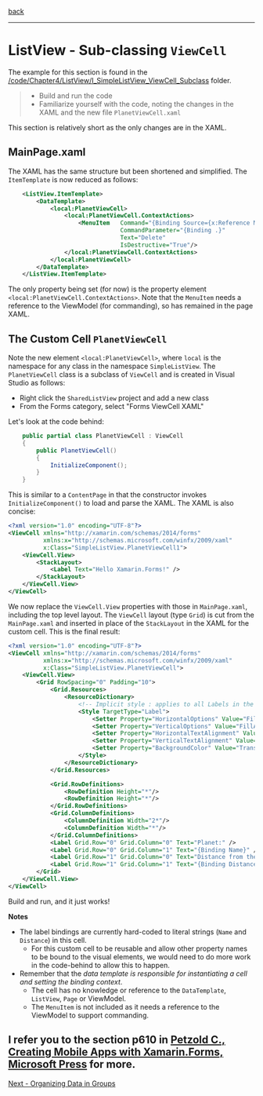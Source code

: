 [back](listview-viewcell.md) 

---

# ListView - Sub-classing `ViewCell`

The example for this section is found in the [/code/Chapter4/ListView/I_SimpleListView_ViewCell_Subclass](/code/Chapter4/ListView/I_SimpleListView_ViewCell_Subclass) folder.

> * Build and run the code
> * Familiarize yourself with the code, noting the changes in the XAML and the new file `PlanetViewCell.xaml`

This section is relatively short as the only changes are in the XAML.

## MainPage.xaml
The XAML has the same structure but been shortened and simplified. The `ItemTemplate` is now reduced as follows:
```XML
    <ListView.ItemTemplate>
        <DataTemplate>
            <local:PlanetViewCell>
                <local:PlanetViewCell.ContextActions>
                    <MenuItem   Command="{Binding Source={x:Reference MainContentPage}, Path=BindingContext.DeleteCommand}"
                                CommandParameter="{Binding .}"
                                Text="Delete"
                                IsDestructive="True"/>
                </local:PlanetViewCell.ContextActions>
            </local:PlanetViewCell>
        </DataTemplate>
    </ListView.ItemTemplate>
``` 

The only property being set (for now) is the property element `<local:PlanetViewCell.ContextActions>`. Note that the `MenuItem` needs a reference to the ViewModel (for commanding), so has remained in the page XAML.

## The Custom Cell `PlanetViewCell`
Note the new element `<local:PlanetViewCell>`, where `local` is the namespace for any class in the namespace `SimpleListView`. The `PlanetViewCell` class is a subclass of `ViewCell` and is created in Visual Studio as follows:

* Right click the `SharedListView` project and add a new class
* From the Forms category, select "Forms ViewCell XAML" 

Let's look at the code behind:

```C#
    public partial class PlanetViewCell : ViewCell
    {
        public PlanetViewCell()
        {
            InitializeComponent();
        }
    }
```    

This is similar to a `ContentPage` in that the constructor invokes `InitializeComponent()` to load and parse the XAML. The XAML is also concise:

```XML
<?xml version="1.0" encoding="UTF-8"?>
<ViewCell xmlns="http://xamarin.com/schemas/2014/forms"
          xmlns:x="http://schemas.microsoft.com/winfx/2009/xaml"
          x:Class="SimpleListView.PlanetViewCell1">
    <ViewCell.View>
        <StackLayout>
            <Label Text="Hello Xamarin.Forms!" />
        </StackLayout>
    </ViewCell.View>
</ViewCell>
```

We now replace the `ViewCell.View` properties with those in `MainPage.xaml`, including the top level layout. The `ViewCell` layout (type `Grid`) is cut from the `MainPage.xaml` and inserted in place of the `StackLayout` in the XAML for the custom cell. This is the final result:

```XML
<?xml version="1.0" encoding="UTF-8"?>
<ViewCell xmlns="http://xamarin.com/schemas/2014/forms"
          xmlns:x="http://schemas.microsoft.com/winfx/2009/xaml"
          x:Class="SimpleListView.PlanetViewCell">
    <ViewCell.View>
        <Grid RowSpacing="0" Padding="10">
            <Grid.Resources>
                <ResourceDictionary>
                    <!-- Implicit style : applies to all Labels in the grid -->
                    <Style TargetType="Label">
                        <Setter Property="HorizontalOptions" Value="FillAndExpand" />
                        <Setter Property="VerticalOptions" Value="FillAndExpand" />
                        <Setter Property="HorizontalTextAlignment" Value="Start"/>
                        <Setter Property="VerticalTextAlignment" Value="Center"/>
                        <Setter Property="BackgroundColor" Value="Transparent" />
                    </Style>
                </ResourceDictionary>            
            </Grid.Resources>

            <Grid.RowDefinitions>
                <RowDefinition Height="*"/>
                <RowDefinition Height="*"/>
            </Grid.RowDefinitions>
            <Grid.ColumnDefinitions>
                <ColumnDefinition Width="2*"/>
                <ColumnDefinition Width="*"/>
            </Grid.ColumnDefinitions>
            <Label Grid.Row="0" Grid.Column="0" Text="Planet:" />
            <Label Grid.Row="0" Grid.Column="1" Text="{Binding Name}" />
            <Label Grid.Row="1" Grid.Column="0" Text="Distance from the Sun:" />
            <Label Grid.Row="1" Grid.Column="1" Text="{Binding Distance}" />
        </Grid>
    </ViewCell.View>
</ViewCell>
```

Build and run, and it just works!

**Notes**
* The label bindings are currently hard-coded to literal strings (`Name` and `Distance`) in this cell. 
    * For this custom cell to be reusable and allow other property names to be bound to the visual elements, we would need to do more work in the code-behind to allow this to happen.
* Remember that the _data template is responsible for instantiating a cell and setting the binding context_.
    * The cell has no knowledge or reference to the `DataTemplate`, `ListView`, `Page` or ViewModel. 
    * The `MenuItem` is not included as it needs a reference to the ViewModel to support commanding.

I refer you to the section p610 in [Petzold C., Creating Mobile Apps with Xamarin.Forms, Microsoft Press](https://docs.microsoft.com/xamarin/xamarin-forms/creating-mobile-apps-xamarin-forms/) for more.
---

[Next - Organizing Data in Groups](listview-groups.md)
